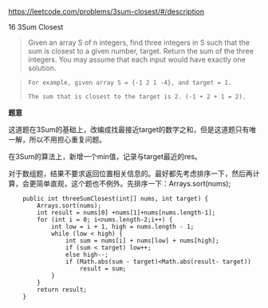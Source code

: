 https://leetcode.com/problems/3sum-closest/#/description

16 3Sum Closest

> Given an array S of n integers, find three integers in S such that the sum is closest to a given number, target. Return the sum of the three integers. You may assume that each input would have exactly one solution.

>     For example, given array S = {-1 2 1 -4}, and target = 1.
> 
>     The sum that is closest to the target is 2. (-1 + 2 + 1 = 2).

**题意**

这道题在3Sum的基础上，改编成找最接近target的数字之和，但是这道题只有唯一解，所以不用担心重复问题。

在3Sum的算法上，新增一个min值，记录与target最近的res。

对于数组题，结果不要求返回位置相关信息的。最好都先考虑排序一下，然后再计算，会更简单直观，这个题也不例外。先排序一下：Arrays.sort(nums);


```
    public int threeSumClosest(int[] nums, int target) {
        Arrays.sort(nums);
        int result = nums[0] +nums[1]+nums[nums.length-1];
        for (int i = 0; i<nums.length-2;i++) {
            int low = i + 1, high = nums.length - 1;
            while (low < high) {
                int sum = nums[i] + nums[low] + nums[high]; 
                if (sum < target) low++;
                else high--;
                if (Math.abs(sum - target)<Math.abs(result- target))
                    result = sum;
            }
        }
        return result;
    }
```
